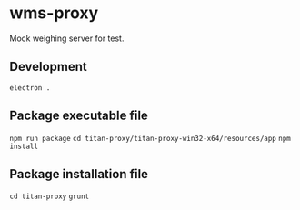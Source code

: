 # wms-proxy

Mock weighing server for test.

## Development

`electron .`

## Package executable file

`npm run package`
`cd titan-proxy/titan-proxy-win32-x64/resources/app`
`npm install`

## Package installation file

`cd titan-proxy`
`grunt`

